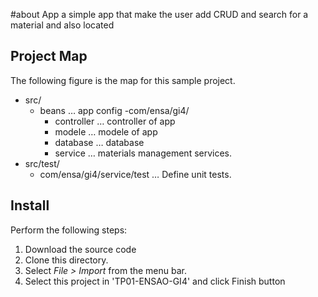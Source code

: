 
#about App
a simple app that make the user add CRUD and search for a material and also located

## Project Map

The following figure is the map for this sample project.


- src/
    + beans                       … app config
      -com/ensa/gi4/
        + controller              … controller of app
        + modele                  … modele of app
        + database                … database
        + service                 … materials management services.
- src/test/
    + com/ensa/gi4/service/test   … Define unit tests.



## Install

Perform the following steps:

1. Download the source code
1. Clone this directory.
1. Select *File > Import* from the menu bar.
1. Select this project in 'TP01-ENSAO-GI4' and click Finish button